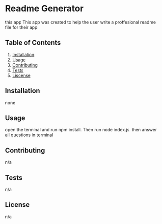 # Readme Generator

  this app This app was created to help the user write a proffesional readme file for their app

  ## Table of Contents

  1. [Installation](#installation)
  2. [Usage](#usage)
  3. [Contributing](#contributing)
  4. [Tests](#tests)
  5. [Liscense](#liscense)
  
  ## Installation
  
  none
  
  ## Usage
  
  open the terminal and run npm install. Then run node index.js. then answer all questions in terminal
  
  ## Contributing
  
  n/a

  ## Tests
  
  n/a
  
  ## License
  
  n/a